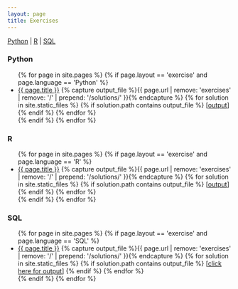 ```yaml
---
layout: page
title: Exercises
---
```

<a href="#Python">Python</a> | <a href="#R">R</a> | <a href="#SQL">SQL</a>

### Python <a name="Python"></a>
<ul>
{% for page in site.pages %}
  {% if page.layout == 'exercise' and page.language == 'Python' %}
    <li>
    <a href="{{ page.url }}">{{ page.title }}</a>
    {% capture output_file %}{{ page.url | remove: 'exercises' | remove: '/' | prepend: '/solutions/' }}{% endcapture %}
    {% for solution in site.static_files %}
      {% if solution.path contains output_file %}
        [<a href="{{ solution.path }}">output</a>]
      {% endif %}
    {% endfor %}
    </li>
  {% endif %}
{% endfor %}
</ul>

### R <a name="R"></a>
<ul>
{% for page in site.pages %}
  {% if page.layout == 'exercise' and page.language == 'R' %}
    <li>
    <a href="{{ page.url }}">{{ page.title }}</a>
    {% capture output_file %}{{ page.url | remove: 'exercises' | remove: '/' | prepend: '/solutions/' }}{% endcapture %}
    {% for solution in site.static_files %}
      {% if solution.path contains output_file %}
        [<a href="{{ solution.path }}">output</a>]
      {% endif %}
    {% endfor %}
    </li>
  {% endif %}
{% endfor %}
</ul>

### SQL <a name="SQL"></a>
<ul>
{% for page in site.pages %}
  {% if page.layout == 'exercise' and page.language == 'SQL' %}
    <li>
    <a href="{{ page.url }}">{{ page.title }}</a>
    {% capture output_file %}{{ page.url | remove: 'exercises' | remove: '/' | prepend: '/solutions/' }}{% endcapture %}
    {% for solution in site.static_files %}
      {% if solution.path contains output_file %}
        [<a href="{{ solution.path }}">click here for output</a>]
      {% endif %}
    {% endfor %}
    </li>
  {% endif %}
{% endfor %}
</ul>